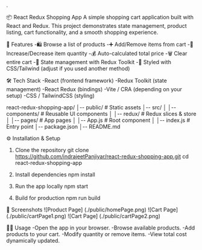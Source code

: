 .

📦 React Redux Shopping App
  A simple shopping cart application built with React and Redux. This project demonstrates state management, product listing, cart functionality, and a smooth shopping experience.

🚀 Features
-🛍️ Browse a list of products
-➕ Add/Remove items from cart
-🧮 Increase/Decrease item quantity
-💰 Auto-calculated total price
-🗑️ Clear entire cart
-🔄 State management with Redux Toolkit
-🎨 Styled with CSS/Tailwind (adjust if you used another method)

🛠️ Tech Stack
-React (frontend framework)
-Redux Toolkit (state management)
-React Redux (bindings)
-Vite / CRA (depending on your setup)
-CSS / TailwindCSS (styling)

react-redux-shopping-app/
│-- public/              # Static assets
│-- src/
│   │-- components/      # Reusable UI components
│   │-- redux/           # Redux slices & store
│   │-- pages/           # App pages
│   │-- App.js           # Root component
│   │-- index.js         # Entry point
│-- package.json
│-- README.md

⚙️ Installation & Setup
1. Clone the repository
   git clone https://github.com/indrajeetPanjiyar/react-redux-shopping-app.git
   cd react-redux-shopping-app

2. Install dependencies
   npm install
   
3. Run the app locally
   npm start

4. Build for production
   npm run build

📸 Screenshots
  ![Product Page] (./public/homePage.png)
  ![Cart Page]  (./public/cartPage1.png)
  ![Cart Page]  (./public/cartPage2.png)

🧑‍💻 Usage
-Open the app in your browser.
-Browse available products.
-Add products to your cart.
-Modify quantity or remove items.
-View total cost dynamically updated.
